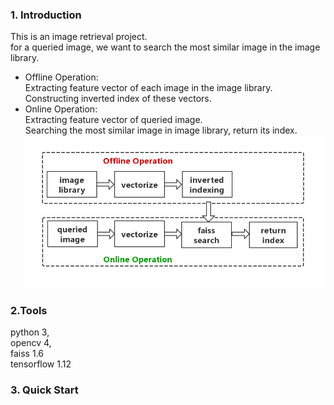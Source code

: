### 1. Introduction
This is an image retrieval project.  
for a queried image, we want to search the most similar image in the image library.
+ Offline Operation:  
Extracting feature vector of each image in the image library.  
Constructing inverted index of these vectors.
+ Online Operation:  
Extracting feature vector of queried image.  
Searching the most similar image in image library, return its index.  
![Alt](tools/help/flowchart.png)
### 2.Tools  
python 3,   
opencv 4,   
faiss 1.6    
tensorflow 1.12

### 3. Quick Start
```

```
 
